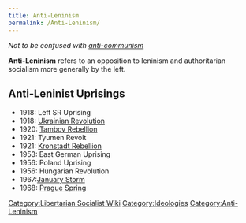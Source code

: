 ```yaml
---
title: Anti-Leninism
permalink: /Anti-Leninism/
---
```


*Not to be confused with [anti-communism](Anti-Communism.md "wikilink")*

**Anti-Leninism** refers to an opposition to leninism and authoritarian
socialism more generally by the left.

## Anti-Leninist Uprisings

- 1918: Left SR Uprising
- 1918: [Ukrainian
  Revolution](Ukrainian_Revolution#Anarchism.md "wikilink")
- 1920: [Tambov Rebellion](Tambov_Rebellion.md "wikilink")
- 1921: Tyumen Revolt
- 1921: [Kronstadt Rebellion](Kronstadt_Rebellion.md "wikilink")
- 1953: East German Uprising
- 1956: Poland Uprising
- 1956: Hungarian Revolution
- 1967:[January Storm](January_Storm_(China).md "wikilink")
- 1968: [Prague Spring](Prague_Spring.md "wikilink")

[Category:Libertarian Socialist
Wiki](Category:Libertarian_Socialist_Wiki.md "wikilink")
[Category:Ideologies](Category:Ideologies.md "wikilink")
[Category:Anti-Leninism](Category:Anti-Leninism.md "wikilink")